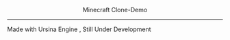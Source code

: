 <p align="center">Minecraft Clone-Demo</p>  
<hr>
<p>Made with Ursina Engine , Still Under Development</p>